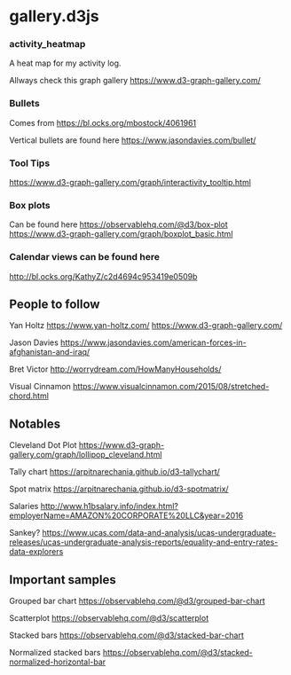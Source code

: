# gallery.d3js

### activity_heatmap

A heat map for my activity log. 

Allways check this graph gallery
https://www.d3-graph-gallery.com/


### Bullets 

Comes from
https://bl.ocks.org/mbostock/4061961

Vertical bullets are found here
https://www.jasondavies.com/bullet/


### Tool Tips
https://www.d3-graph-gallery.com/graph/interactivity_tooltip.html


### Box plots 
Can be found here
https://observablehq.com/@d3/box-plot
https://www.d3-graph-gallery.com/graph/boxplot_basic.html


### Calendar views can be found here
http://bl.ocks.org/KathyZ/c2d4694c953419e0509b



## People to follow
Yan Holtz
https://www.yan-holtz.com/
https://www.d3-graph-gallery.com/

Jason Davies
https://www.jasondavies.com/american-forces-in-afghanistan-and-iraq/

Bret Victor
http://worrydream.com/HowManyHouseholds/


Visual Cinnamon
https://www.visualcinnamon.com/2015/08/stretched-chord.html

## Notables
Cleveland Dot Plot
https://www.d3-graph-gallery.com/graph/lollipop_cleveland.html


Tally chart
https://arpitnarechania.github.io/d3-tallychart/

Spot matrix
https://arpitnarechania.github.io/d3-spotmatrix/

Salaries
http://www.h1bsalary.info/index.html?employerName=AMAZON%20CORPORATE%20LLC&year=2016

Sankey? 
https://www.ucas.com/data-and-analysis/ucas-undergraduate-releases/ucas-undergraduate-analysis-reports/equality-and-entry-rates-data-explorers

## Important samples
Grouped bar chart
https://observablehq.com/@d3/grouped-bar-chart

Scatterplot
https://observablehq.com/@d3/scatterplot

Stacked bars
https://observablehq.com/@d3/stacked-bar-chart

Normalized stacked bars
https://observablehq.com/@d3/stacked-normalized-horizontal-bar